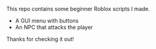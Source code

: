 
This repo contains some beginner Roblox scripts I made.

- A GUI menu with buttons  
- An NPC that attacks the player

Thanks for checking it out!
